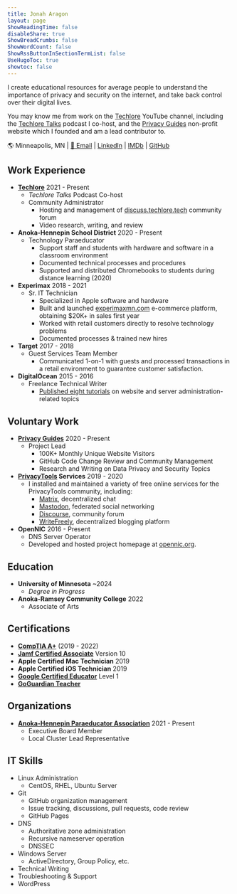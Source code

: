 ```yaml
---
title: Jonah Aragon
layout: page
ShowReadingTime: false
disableShare: true
ShowBreadCrumbs: false
ShowWordCount: false
ShowRssButtonInSectionTermList: false
UseHugoToc: true
showtoc: false
---
```


I create educational resources for average people to understand the importance of privacy and security on the internet, and take back control over their digital lives.

You may know me from work on the [Techlore](https://www.youtube.com/playlist?list=PL3KeV6Ui_4CZRb5Z4qZjsIGZrUWbDc3Mn) YouTube channel, including the [Techlore Talks](https://www.imdb.com/title/tt27252550/) podcast I co-host, and the [Privacy Guides](https://www.privacyguides.org) non-profit website which I founded and am a lead contributor to.

🌎 Minneapolis, MN | [📧 Email](mailto:jonah@triplebit.net) | [LinkedIn](https://www.linkedin.com/in/jonaharagon/) | [IMDb](https://www.imdb.com/name/nm14688522/) | [GitHub](https://github.com/jonaharagon)

## Work Experience

- [**Techlore**](https://www.youtube.com/c/techlore) 2021 - Present
    - *Techlore Talks* Podcast Co-host
    - Community Administrator
        - Hosting and management of [discuss.techlore.tech](https://discuss.techlore.tech/) community forum
        - Video research, writing, and review
- **Anoka-Hennepin School District** 2020 - Present
    - Technology Paraeducator
        - Support staff and students with hardware and software in a classroom environment
        - Documented technical processes and procedures
        - Supported and distributed Chromebooks to students during distance learning (2020)
- **Experimax** 2018 - 2021
    - Sr. IT Technician
        - Specialized in Apple software and hardware
        - Built and launched [experimaxmn.com](https://experimaxmn.com) e-commerce platform, obtaining $20K+ in sales first year
        - Worked with retail customers directly to resolve technology problems
        - Documented processes & trained new hires
- **Target** 2017 - 2018
    - Guest Services Team Member
        - Communicated 1-on-1 with guests and processed transactions in a retail environment to guarantee customer satisfaction.
- **DigitalOcean** 2015 - 2016
    - Freelance Technical Writer
        - [Published eight tutorials](https://www.digitalocean.com/community/users/jonaharagon#:~:text=Questions-,Tutorials,-Filter%20Results) on website and server administration-related topics

## Voluntary Work

- [**Privacy Guides**](https://www.privacyguides.org) 2020 - Present
    - Project Lead
        - 100K+ Monthly Unique Website Visitors
        - GitHub Code Change Review and Community Management
        - Research and Writing on Data Privacy and Security Topics
- **[PrivacyTools](https://www.privacyguides.org/en/about/privacytools/) Services** 2019 - 2020
    - I installed and maintained a variety of free online services for the PrivacyTools community, including:
        - [Matrix](https://matrix.org/), decentralized chat
        - [Mastodon](https://joinmastodon.org/), federated social networking
        - [Discourse](https://www.discourse.org/), community forum
        - [WriteFreely](https://writefreely.org/), decentralized blogging platform
- **OpenNIC** 2016 - Present
    - DNS Server Operator
    - Developed and hosted project homepage at [opennic.org](https://www.opennic.org/).
## Education

- **University of Minnesota** ~2024
    - *Degree in Progress*
- **Anoka-Ramsey Community College** 2022
    - Associate of Arts
## Certifications

- [**CompTIA A+**](https://www.credly.com/badges/179b665e-a65e-4a88-a738-fa5c98cd686c/public_url) (2019 - 2022)
- [**Jamf Certified Associate**](https://verify.skilljar.com/c/8k2mxq4obw2x) Version 10
- **Apple Certified Mac Technician** 2019
- **Apple Certified iOS Technician** 2019
- [**Google Certified Educator**](https://www.credential.net/54713f85-a94e-42c3-9b7f-5fd8044639db?key=f71ec335c990f11dfb770837183fab8a0ce63a7e3b720e15a70f428516ab3426) Level 1
- [**GoGuardian Teacher**](https://ti-user-certificates.s3.amazonaws.com/af328fe0-a209-4db9-b552-68718ff26a30/f0f6c9bf-6217-44be-bfd8-600272f64f9c-jonah-aragon-05433f51-c12b-418e-afd3-18797f643cd3-certificate.pdf)

## Organizations

- [**Anoka-Hennepin Paraeducator Association**](https://ahparas.com/) 2021 - Present
    - Executive Board Member
    - Local Cluster Lead Representative

## IT Skills

- Linux Administration
    - CentOS, RHEL, Ubuntu Server
- Git
    - GitHub organization management
    - Issue tracking, discussions, pull requests, code review
    - GitHub Pages
- DNS
    - Authoritative zone administration
    - Recursive nameserver operation
    - DNSSEC
- Windows Server
    - ActiveDirectory, Group Policy, etc.
- Technical Writing
- Troubleshooting & Support
- WordPress
